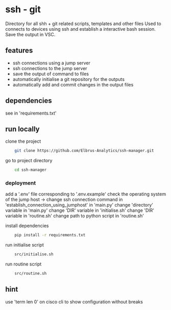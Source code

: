 # ssh -  git
Directory for all shh + git related scripts, templates and other files
Used to connects to devices using ssh and establish a interactive bash session.
Save the output in VSC.

## features
  - ssh connections using a jump server
  - ssh connections to the jump server
  - save the output of command to files
  - automatically initialise a git repository for the outputs
  - automatically add and commit changes in the output files

## dependencies
see in 'requirements.txt'

## run locally

clone the project

```bash
    git clone https://github.com/Elbrus-Analytics/ssh-manager.git
```

go to project directory

```bash
    cd ssh-manager
```

### deployment
add a '.env' file corresponding to '.env.example'
check the operating system of the jump host -> change ssh connection command in 'establish_connection_using_jumphost' in 'main.py'
change 'directory' variable in 'main.py'
change 'DIR' variable in 'initialise.sh'
change 'DIR' variable in 'routine.sh'
change path to python script in 'routine.sh'

install dependencies

```bash
    pip install -r requirements.txt
```

run initialise script

```bash
    src/initialise.sh
```

run routine script

```bash
    src/routine.sh
```

## hint
use 'term len 0' on cisco cli to show configuration without breaks
